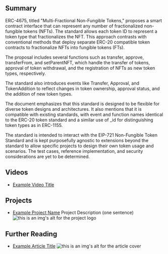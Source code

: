 ## Summary

ERC-4675, titled "Multi-Fractional Non-Fungible Tokens," proposes a smart contract interface that can represent any number of fractionalized non-fungible tokens (NFTs). The standard allows each token ID to represent a token type that fractionalizes the NFT. This approach contrasts with conventional methods that deploy separate ERC-20 compatible token contracts to fractionalize NFTs into fungible tokens (FTs).

The proposal includes several functions such as transfer, approve, transferFrom, and setParentNFT, which handle the transfer of tokens, approval of token withdrawal, and the registration of NFTs as new token types, respectively.

The standard also introduces events like Transfer, Approval, and TokenAddition to reflect changes in token ownership, approval status, and the addition of new token types.

The document emphasizes that this standard is designed to be flexible for diverse token designs and architectures. It also mentions that it is compatible with existing standards, with event and function names identical to the ERC-20 token standard and a similar use of _id for distinguishing token types as in ERC-1155.

The standard is intended to interact with the EIP-721 Non-Fungible Token Standard and is kept purposefully agnostic to extensions beyond the standard to allow specific projects to design their own token usage and scenarios. The test cases, reference implementation, and security considerations are yet to be determined.

## Videos

- [Example Video Title](https://www.youtube.com/watch?v=TDGq4aeevgY)

## Projects

- [Example Project Name](https://xxxx.xxx/xxxxx) Project Description (one sentence) ![this is an img's alt for the project logo](https://xxxx.xxx/project-logo.xxx)

## Further Reading

- [Example Article Title](https://xxxx.xxx/xxxxx) ![this is an img's alt for the article cover](https://xxxx.xxx/article-cover.xxx)

